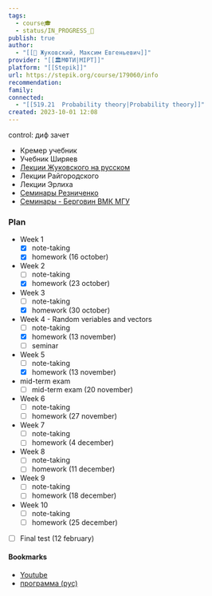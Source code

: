 ```yaml
---
tags:
  - course🎓
  - status/IN_PROGRESS_🌿
publish: true
author:
  - "[[👤 Жуковский, Максим Евгеньевич]]"
provider: "[[🏛МФТИ|MIPT]]"
platform: "[[Stepik]]"
url: https://stepik.org/course/179060/info
recommendation: 
family: 
connected:
  - "[[519.21  Probability theory|Probability theory]]"
created: 2023-10-01 12:08
---
```

control: диф зачет

- Кремер учебник
- Учебник Ширяев
- [Лекции Жуковского на русском](https://www.youtube.com/playlist?list=PLti61wgkUWHzHEtqnlOJO237JqIVk-0xJ)
- Лекции Райгородского
- Лекции Эрлиха
- [Семинары Резниченко](https://www.youtube.com/watch?v=NdfO64ujwcY&list=PLocvKxfon41WZQy2XJf3I54IvGZHvjFSe&index=2)
- [Семинары - Берговин ВМК МГУ](https://www.youtube.com/playlist?list=PLhe7c-LCgl4KJYe2Ba-x3rC_PhIMfr5U1)




### Plan
- Week 1
	- [x] note-taking
	- [x] homework (16 october)
- Week 2
	- [ ] note-taking
	- [x] homework (23 october)
- Week 3
	- [ ] note-taking
	- [x] homework (30 october)
- Week 4 - Random veriables and vectors
	- [ ] note-taking
	- [x] homework (13 november)
	- [ ] seminar
- Week 5
	- [ ] note-taking
	- [x] homework (13 november)
- mid-term exam
	- [ ] mid-term exam (20 november)
- Week 6
	- [ ] note-taking
	- [ ] homework (27 november)
- Week 7
	- [ ] note-taking
	- [ ] homework (4 december)
- Week 8
	- [ ] note-taking
	- [ ] homework (11 december)
- Week 9
	- [ ] note-taking
	- [ ] homework (18 december)
- Week 10 
	- [ ] note-taking
	- [ ] homework (25 december)
- [ ] Final test  (12 february) 








#### Bookmarks
- [Youtube](https://www.youtube.com/playlist?list=PL51E_hyhGzZIUvhRodPlQ55uD02DoQp8I)
- [программа (рус)](https://docs.google.com/document/d/1GHmJAWFkmRshm01t4d2rbwn4CCiU9wbI/edit)

